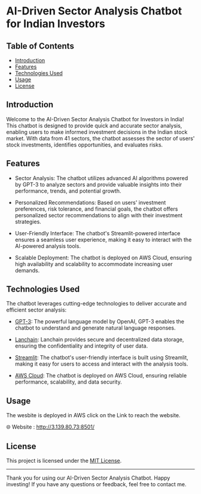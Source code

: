 # AI-Driven Sector Analysis Chatbot for Indian Investors


## Table of Contents

- [Introduction](#introduction)
- [Features](#features)
- [Technologies Used](#technologies-used)
- [Usage](#usage)
- [License](#license)

## Introduction

Welcome to the AI-Driven Sector Analysis Chatbot for Investors in India! This chatbot is designed to provide quick and accurate sector analysis, enabling users to make informed investment decisions in the Indian stock market. With data from 41 sectors, the chatbot assesses the sector of users' stock investments, identifies opportunities, and evaluates risks.

## Features

- Sector Analysis: The chatbot utilizes advanced AI algorithms powered by GPT-3 to analyze sectors and provide valuable insights into their performance, trends, and potential growth.

- Personalized Recommendations: Based on users' investment preferences, risk tolerance, and financial goals, the chatbot offers personalized sector recommendations to align with their investment strategies.

- User-Friendly Interface: The chatbot's Streamlit-powered interface ensures a seamless user experience, making it easy to interact with the AI-powered analysis tools.

- Scalable Deployment: The chatbot is deployed on AWS Cloud, ensuring high availability and scalability to accommodate increasing user demands.

## Technologies Used

The chatbot leverages cutting-edge technologies to deliver accurate and efficient sector analysis:

- [GPT-3](https://openai.com): The powerful language model by OpenAI, GPT-3 enables the chatbot to understand and generate natural language responses.

- [Lanchain](https://lanchain.com): Lanchain provides secure and decentralized data storage, ensuring the confidentiality and integrity of user data.

- [Streamlit](https://streamlit.io): The chatbot's user-friendly interface is built using Streamlit, making it easy for users to access and interact with the analysis tools.

- [AWS Cloud](https://aws.amazon.com): The chatbot is deployed on AWS Cloud, ensuring reliable performance, scalability, and data security.

## Usage 
The wesbite is deployed in AWS click on the Link to reach the website.

🌐 Website : http://3.139.80.73:8501/


## License

This project is licensed under the [MIT License](LICENSE).

---

Thank you for using our AI-Driven Sector Analysis Chatbot. Happy investing! If you have any questions or feedback, feel free to contact me.

